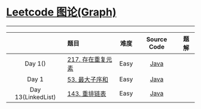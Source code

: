 # [Leetcode 图论(Graph)](https://leetcode.com/study-plan/data-structure/?progress=lpnixdv)

-------------------

|                               |                                               题目                                                        |  难度  |             Source Code                               |          题解          |
|   :-----------------------:   |   :----------------------------------------------------------------------------------------------------   | :---: |  :--------------------------------------------------: | :----: |
| Day 1()                       | [217. 存在重复元素](https://leetcode-cn.com/problems/contains-duplicate/)                                  | Easy | [Java](./Problem1523_countOdds.java)                   | []() | 
| Day 1                         | [53. 最大子序和](https://leetcode-cn.com/problems/maximum-subarray/)                                       | Easy | [Java](./Problem1523_countOdds.java)                   | []() | 
| Day 13(LinkedList)            | [143. 重排链表](https://leetcode.com/problems/happy-number/)                                               | Easy | [Java](./Problem143_reorderList.java)                  | []() | 

